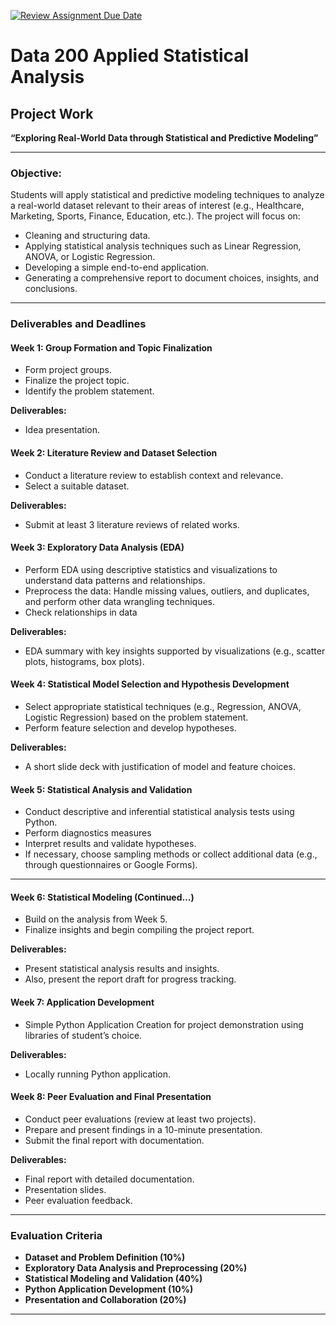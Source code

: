 [![Review Assignment Due Date](https://classroom.github.com/assets/deadline-readme-button-22041afd0340ce965d47ae6ef1cefeee28c7c493a6346c4f15d667ab976d596c.svg)](https://classroom.github.com/a/c-KVmxXh)
# Data 200 Applied Statistical Analysis  
## Project Work  
**“Exploring Real-World Data through Statistical and Predictive Modeling”**

---

### Objective:  
Students will apply statistical and predictive modeling techniques to analyze a real-world dataset relevant to their areas of interest (e.g., Healthcare, Marketing, Sports, Finance, Education, etc.). The project will focus on:  
- Cleaning and structuring data.  
- Applying statistical analysis techniques such as Linear Regression, ANOVA, or Logistic Regression.  
- Developing a simple end-to-end application.  
- Generating a comprehensive report to document choices, insights, and conclusions.  

---

### Deliverables and Deadlines  

#### **Week 1: Group Formation and Topic Finalization**  
- Form project groups.
- Finalize the project topic.
- Identify the problem statement.  

**Deliverables:**  
- Idea presentation.  

#### **Week 2: Literature Review and Dataset Selection**  
- Conduct a literature review to establish context and relevance.  
- Select a suitable dataset.  

**Deliverables:**  
- Submit at least 3 literature reviews of related works.  

#### **Week 3: Exploratory Data Analysis (EDA)**  
- Perform EDA using descriptive statistics and visualizations to understand data patterns and relationships.  
- Preprocess the data: Handle missing values, outliers, and duplicates, and perform other data wrangling techniques.  
- Check relationships in data

**Deliverables:**  
- EDA summary with key insights supported by visualizations (e.g., scatter plots, histograms, box plots).  

#### **Week 4: Statistical Model Selection and Hypothesis Development**  
- Select appropriate statistical techniques (e.g., Regression, ANOVA, Logistic Regression) based on the problem statement.  
- Perform feature selection and develop hypotheses.  

**Deliverables:**  
- A short slide deck with justification of model and feature choices.  

#### **Week 5: Statistical Analysis and Validation**  
- Conduct descriptive and inferential statistical analysis tests using Python.  
- Perform diagnostics measures
- Interpret results and validate hypotheses.  
- If necessary, choose sampling methods or collect additional data (e.g., through questionnaires or Google Forms).  

---
#### **Week 6: Statistical Modeling (Continued…)**  
- Build on the analysis from Week 5.  
- Finalize insights and begin compiling the project report.  

**Deliverables:**  
- Present statistical analysis results and insights.  
- Also, present the report draft for progress tracking.  

#### **Week 7: Application Development**  
- Simple Python Application Creation for project demonstration using libraries of student’s choice.  

**Deliverables:**  
- Locally running Python application.  

#### **Week 8: Peer Evaluation and Final Presentation**  
- Conduct peer evaluations (review at least two projects).  
- Prepare and present findings in a 10-minute presentation.  
- Submit the final report with documentation.  

**Deliverables:**  
- Final report with detailed documentation.  
- Presentation slides.  
- Peer evaluation feedback.  

---

### Evaluation Criteria  
- **Dataset and Problem Definition (10%)**  
- **Exploratory Data Analysis and Preprocessing (20%)**  
- **Statistical Modeling and Validation (40%)**  
- **Python Application Development (10%)**  
- **Presentation and Collaboration (20%)**

---